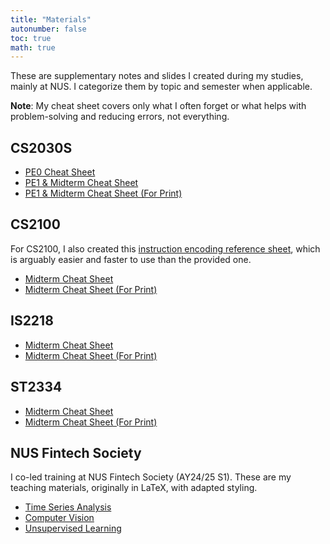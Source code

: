 ```yaml
---
title: "Materials"
autonumber: false
toc: true
math: true
---
```


These are supplementary notes and slides I created during my studies, mainly at NUS. I categorize them by topic and semester when applicable.

**Note**: My cheat sheet covers only what I often forget or what helps with problem-solving and reducing errors, not everything.

## CS2030S

- [PE0 Cheat Sheet](cs2030s/2425s2-pe0.html)
- [PE1 & Midterm Cheat Sheet](cs2030s/2425s2-pe1-midterm.html)
- [PE1 & Midterm Cheat Sheet (For Print)](cs2030s/2425s2-pe1-midterm-print.html)

## CS2100

For CS2100, I also created this [instruction encoding reference sheet](https://github.com/oadultradeepfield/mim-cs2100), which is arguably easier and faster to use than the provided one.

- [Midterm Cheat Sheet](cs2100/2425s2-midterm.html)
- [Midterm Cheat Sheet (For Print)](cs2100/2425s2-midterm-print.html)

## IS2218

- [Midterm Cheat Sheet](is2218/2425s2-midterm.html)
- [Midterm Cheat Sheet (For Print)](is2218/2425s2-midterm-print.html)

## ST2334

- [Midterm Cheat Sheet](st2334/2425s2-midterm.html)
- [Midterm Cheat Sheet (For Print)](st2334/2425s2-midterm-print.html)

## NUS Fintech Society

I co-led training at NUS Fintech Society (AY24/25 S1). These are my teaching materials, originally in LaTeX, with adapted styling.

- [Time Series Analysis](fintech-society/2425s1-time-series-analysis.html)
- [Computer Vision](https://docs.google.com/presentation/d/1eCp89vVcyKy5r-zyzrHECJUHQ87WC6bSHB2s3xdPJto/edit?usp=sharing)
- [Unsupervised Learning](https://docs.google.com/presentation/d/1s7ZABZ8G3K66UuT3bRozNsq3oDOHjguFZV8j_hml2A0/edit?usp=sharing)
